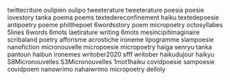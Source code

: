 twittecriture
oulipien
oulipo
tweeterature
tweeterature
poesia
poesie
lovestory
tanka
poema
poems
textedereconfinement
haiku
textedepoesie
antipoetry
poeme
philthepoet
6wordsstory
poem
micropoetry
octosyllabes
5lines
6words
6mots
laetirature
writing
6mots
mesincipitimaginaire
scribaland
poetry
afforisme
acrostiche
ironeme
lipogramme
slampoesie
nanofiction
micronouvelle
micropoesie
micropoetry
haiga
senryu
tanka
pantoun
haibun
ironemes
writober2020
sfff
writober
haikudujour
haikyu
S8Micronouvelles
S3Micronouvelles
1mot1haiku
covidpoesie
sampoesie
covidpoem
nanowrimo
nahaiwrimo
micropoetry
delloly